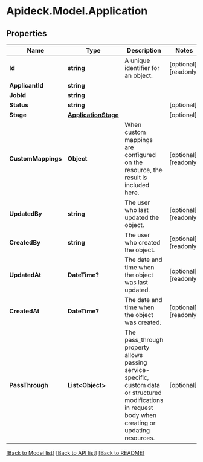 # Apideck.Model.Application

## Properties

Name | Type | Description | Notes
------------ | ------------- | ------------- | -------------
**Id** | **string** | A unique identifier for an object. | [optional] [readonly] 
**ApplicantId** | **string** |  | 
**JobId** | **string** |  | 
**Status** | **string** |  | [optional] 
**Stage** | [**ApplicationStage**](ApplicationStage.md) |  | [optional] 
**CustomMappings** | **Object** | When custom mappings are configured on the resource, the result is included here. | [optional] [readonly] 
**UpdatedBy** | **string** | The user who last updated the object. | [optional] [readonly] 
**CreatedBy** | **string** | The user who created the object. | [optional] [readonly] 
**UpdatedAt** | **DateTime?** | The date and time when the object was last updated. | [optional] [readonly] 
**CreatedAt** | **DateTime?** | The date and time when the object was created. | [optional] [readonly] 
**PassThrough** | **List&lt;Object&gt;** | The pass_through property allows passing service-specific, custom data or structured modifications in request body when creating or updating resources. | [optional] 

[[Back to Model list]](../README.md#documentation-for-models) [[Back to API list]](../README.md#documentation-for-api-endpoints) [[Back to README]](../README.md)

